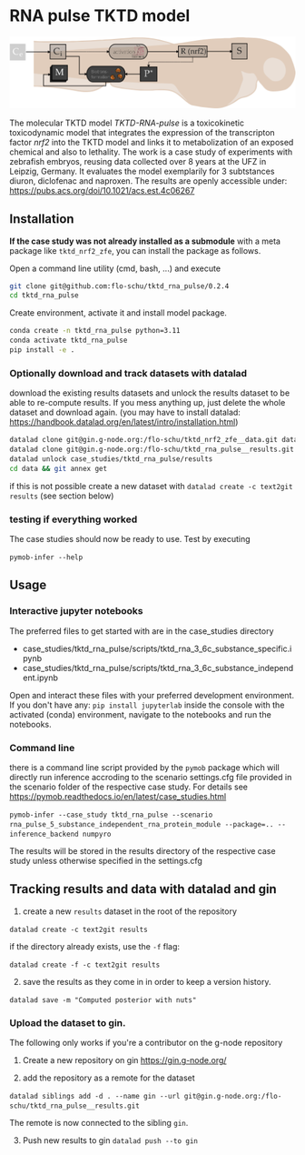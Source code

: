 # RNA pulse TKTD model

![alt text](zfe_model.png)

The molecular TKTD model *TKTD-RNA-pulse* is a toxicokinetic toxicodynamic model that integrates the expression of the transcripton factor *nrf2* into the TKTD model and links it to metabolization of an exposed chemical and also to lethality. The work is a case study of experiments with zebrafish embryos, reusing data collected over 8 years at the UFZ in Leipzig, Germany. It evaluates the model exemplarily for 3 subtstances diuron, diclofenac and naproxen. The results are openly accessible under: https://pubs.acs.org/doi/10.1021/acs.est.4c06267

## Installation

**If the case study was not already installed as a submodule** with a meta package
like `tktd_nrf2_zfe`, you can install the package as follows.

Open a command line utility (cmd, bash, ...) and execute

```bash
git clone git@github.com:flo-schu/tktd_rna_pulse/0.2.4
cd tktd_rna_pulse
```

Create environment, activate it and install model package. 
```bash
conda create -n tktd_rna_pulse python=3.11
conda activate tktd_rna_pulse
pip install -e .
```

### Optionally download and track datasets with datalad

download the existing results datasets and unlock the results dataset to be
able to re-compute results. If you mess anything up, just delete the whole dataset
and download again. (you may have to install datalad: https://handbook.datalad.org/en/latest/intro/installation.html)

```bash
datalad clone git@gin.g-node.org:/flo-schu/tktd_nrf2_zfe__data.git data
datalad clone git@gin.g-node.org:/flo-schu/tktd_rna_pulse__results.git results
datalad unlock case_studies/tktd_rna_pulse/results
cd data && git annex get
```

if this is not possible create a new dataset with `datalad create -c text2git results` (see section below)

### testing if everything worked

The case studies should now be ready to use. Test by executing 

`pymob-infer --help`


## Usage

### Interactive jupyter notebooks 

The preferred files to get started with are in the case_studies directory

- case_studies/tktd_rna_pulse/scripts/tktd_rna_3_6c_substance_specific.ipynb
- case_studies/tktd_rna_pulse/scripts/tktd_rna_3_6c_substance_independent.ipynb

Open and interact these files with your preferred development environment. If you
don't have any: `pip install jupyterlab` inside the console with the activated
(conda) environment, navigate to the notebooks and run the notebooks.

### Command line

there is a command line script provided by the `pymob` package which will directly
run inference accroding to the scenario settings.cfg file provided in the scenario
folder of the respective case study. For details see https://pymob.readthedocs.io/en/latest/case_studies.html

`pymob-infer --case_study tktd_rna_pulse --scenario rna_pulse_5_substance_independent_rna_protein_module --package=.. --inference_backend numpyro`

The results will be stored in the results directory of the respective case study 
unless otherwise specified in the settings.cfg


## Tracking results and data with datalad and gin

1. create a new `results` dataset in the root of the repository

`datalad create -c text2git results`

if the directory already exists, use the `-f` flag:

`datalad create -f -c text2git results`

2. save the results as they come in in order to keep a version history.

`datalad save -m "Computed posterior with nuts"`


### Upload the dataset to gin.

The following only works if you're a contributor on the g-node repository 

1. Create a new repository on gin https://gin.g-node.org/

2. add the repository as a remote for the dataset

`datalad siblings add -d . --name gin --url git@gin.g-node.org:/flo-schu/tktd_rna_pulse__results.git`

The remote is now connected to the sibling `gin`. 

3. Push new results to gin `datalad push --to gin` 
